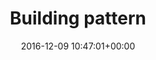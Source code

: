 ---
title:		"Building pattern"
type:		"photos"
mediatype:		"upload"
location:		"Berlin, Germany"
date:		"2016-12-09 10:47:01+00:00"
album:		"experimental"
filename:		"building-pattern.md"
series:		"architecture"
cl_public_id:		"experimental/building-pattern"
cl_version:		1497004427
prominent: 	true
format:		"tiff"
bytes:		2869740
width:		2158
height:		1440
colours:
- "#EDEDED"
- "#292929"
- "#878787"
exposure_mode:		"Auto"
program:		"Aperture-priority AE"
aperture:		"2.8"
focal_length:		"70.0 mm"
iso:		"200"
shutter_speed:		"1/500"
metering:		"Multi-segment"
flash:		"Off, Did not fire"
white_balance:		"Custom"
colour_temp:		"5400"
has_crop:		"true"
orientation:		"Horizontal (normal)"
camera_model:		"NIKON D800"
lens_info:		"24-70mm f/2.8"
artist:		"No artist info"
x_resolution:		"300"
y_resolution:		"300"
---